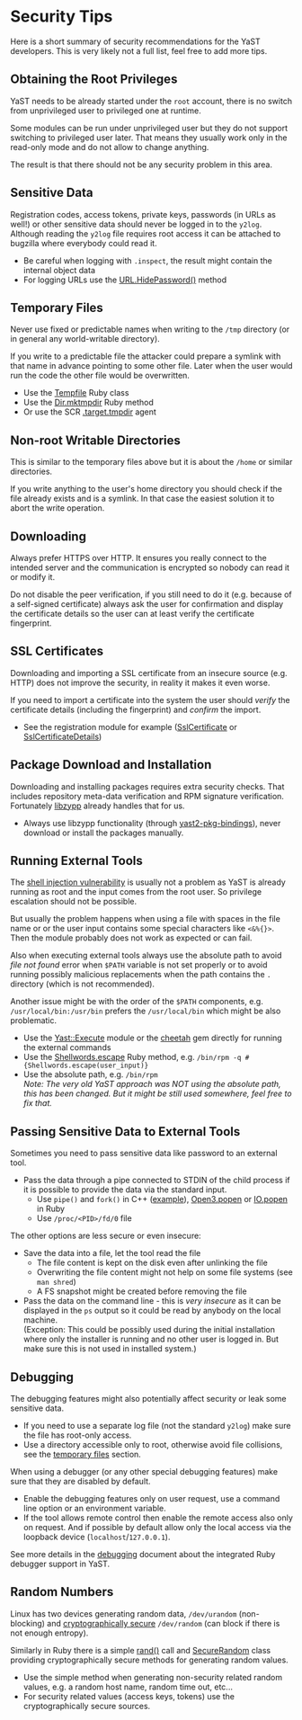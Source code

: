 # Security Tips

Here is a short summary of security recommendations for the YaST developers.
This is very likely not a full list, feel free to add more tips.

## Obtaining the Root Privileges

YaST needs to be already started under the `root` account, there is no switch
from unprivileged user to privileged one at runtime.

Some modules can be run under unprivileged user but they do not support switching
to privileged user later. That means they usually work only in the read-only
mode and do not allow to change anything.

The result is that there should not be any security problem in this area.

## Sensitive Data

Registration codes, access tokens, private keys, passwords (in URLs as well!)
or other sensitive data should never be logged in to the `y2log`. Although
reading the `y2log` file requires root access it can be attached to bugzilla
where everybody could read it.

- Be careful when logging with `.inspect`, the result might contain the internal
  object data
- For logging URLs use the [URL.HidePassword()](
  https://github.com/yast/yast-yast2/blob/5762181d62762816a73fc040362c1efb5d97deed/library/types/src/modules/URL.rb#L613)
  method

## Temporary Files

Never use fixed or predictable names when writing to the `/tmp` directory
(or in general any world-writable directory).

If you write to a predictable file the attacker could prepare a symlink with
that name in advance pointing to some other file. Later when the user would
run the code the other file would be overwritten.

- Use the [Tempfile](
  https://ruby-doc.org/stdlib-2.2.2/libdoc/tempfile/rdoc/Tempfile.html
  ) Ruby class
- Use the [Dir.mktmpdir](
  https://ruby-doc.org/stdlib-2.2.2/libdoc/tmpdir/rdoc/Dir.html#method-c-mktmpdir
  ) Ruby method
- Or use the SCR [.target.tmpdir](
  https://github.com/yast/yast-core/blob/a0f511c66fd64382a1267f8151129d8b3ced7366/doc/systemagent.md#tmpdir
  ) agent

## Non-root Writable Directories

This is similar to the temporary files above but it is about the `/home`
or similar directories.

If you write anything to the user's home directory you should check if the
file already exists and is a symlink. In that case the easiest solution it to
abort the write operation.

## Downloading

Always prefer HTTPS over HTTP. It ensures you really connect to the intended
server and the communication is encrypted so nobody can read it or modify it.

Do not disable the peer verification, if you still need to do it (e.g.
because of a self-signed certificate) always ask the user for confirmation
and display the certificate details so the user can at least verify the
certificate fingerprint.

## SSL Certificates

Downloading and importing a SSL certificate from an insecure source (e.g. HTTP)
does not improve the security, in reality it makes it even worse.

If you need to import a certificate into the system the user should *verify* the
certificate details (including the fingerprint) and *confirm* the import.

- See the registration module for example ([SslCertificate](
  https://github.com/yast/yast-registration/blob/327ab34c020a89f8b7e3f4bff55deea82e457237/src/lib/registration/ssl_certificate.rb#L11)
  or [SslCertificateDetails](
  https://github.com/yast/yast-registration/blob/327ab34c020a89f8b7e3f4bff55deea82e457237/src/lib/registration/ssl_certificate_details.rb#L11))

## Package Download and Installation

Downloading and installing packages requires extra security checks.
That includes repository meta-data verification and RPM signature verification.
Fortunately [libzypp](https://github.com/openSUSE/libzypp/) already handles
that for us.

- Always use libzypp functionality (through [yast2-pkg-bindings](
  https://github.com/yast/yast-pkg-bindings/)), never download or install the
  packages manually.

## Running External Tools

The [shell injection vulnerability](
https://en.wikipedia.org/wiki/Code_injection#Shell_injection) is usually not
a problem as YaST is already running as root and the input comes from the root
user. So privilege escalation should not be possible.

But usually the problem happens when using a file with spaces in the file name or
or the user input contains some special characters like `<&%{}>`. Then the module
probably does not work as expected or can fail.

Also when executing external tools always use the absolute path to avoid
*file not found* error when `$PATH` variable is not set properly or to avoid
running possibly malicious replacements when the path contains the `.` directory
(which is not recommended).

Another issue might be with the order of the `$PATH` components, e.g.
`/usr/local/bin:/usr/bin` prefers the `/usr/local/bin` which might be also
problematic.
 
- Use the [Yast::Execute](
  https://github.com/yast/yast-yast2/blob/master/library/system/src/lib/yast2/execute.rb
  ) module or the [cheetah](https://github.com/openSUSE/cheetah) gem directly
  for running the external commands
- Use the [Shellwords.escape](
  http://ruby-doc.org/stdlib-2.2.0/libdoc/shellwords/rdoc/Shellwords.html)
  Ruby method, e.g. `/bin/rpm -q #{Shellwords.escape(user_input)}`
- Use the absolute path, e.g. `/bin/rpm`  
  *Note: The very old YaST approach was NOT using the absolute path, this has
  been changed. But it might be still used somewhere, feel free to fix that.*


## Passing Sensitive Data to External Tools

Sometimes you need to pass sensitive data like password to an external tool.

- Pass the data through a pipe connected to STDIN of the child process if it is
  possible to provide the data via the standard input.
  - Use `pipe()` and `fork()` in C++ ([example](
    https://github.com/openSUSE/libstorage/blob/250089268d1b58da8bbf330e42c3f059986d7b28/storage/Utils/SystemCmd.cc#L226)),
    [Open3.popen](http://ruby-doc.org/stdlib-2.2.0/libdoc/open3/rdoc/Open3.html#method-c-popen3)
    or [IO.popen](https://ruby-doc.org/core-2.2.0/IO.html#method-c-popen) in Ruby
  - Use `/proc/<PID>/fd/0` file

The other options are less secure or even insecure:

- Save the data into a file, let the tool read the file
  - The file content is kept on the disk even after unlinking the file
  - Overwriting the file content might not help on some file systems (see `man shred`)
  - A FS snapshot might be created before removing the file
- Pass the data on the command line - this is *very insecure* as it can be displayed
  in the `ps` output so it could be read by anybody on the local machine.  
  (Exception: This could be possibly used during the initial installation where only the
  installer is running and no other user is logged in. But make sure this is not
  used in installed system.)


## Debugging

The debugging features might also potentially affect security or leak some
sensitive data.

- If you need to use a separate log file (not the standard `y2log`) make sure
  the file has root-only access.
- Use a directory accessible only to root, otherwise avoid file collisions,
  see the [temporary files](#temporary-files) section.

When using a debugger (or any other special debugging features) make sure that
they are disabled by default.

- Enable the debugging features only on user request, use a command line
  option or an environment variable.
- If the tool allows remote control then enable the remote access also only
  on request. And if possible by default allow only the local access via the
  loopback device (`localhost`/`127.0.0.1`).

See more details in the [debugging](./debugging) document about the integrated
Ruby debugger support in YaST.


## Random Numbers

Linux has two devices generating random data, `/dev/urandom` (non-blocking) and
[cryptographically secure](
https://en.wikipedia.org/wiki/Cryptographically_secure_pseudorandom_number_generator
) `/dev/random` (can block if there is not enough entropy).

Similarly in Ruby there is a simple [rand()](
https://ruby-doc.org/core-2.2.0/Random.html#method-c-rand) call and
[SecureRandom](
https://ruby-doc.org/stdlib-2.2.0/libdoc/securerandom/rdoc/SecureRandom.html)
class providing cryptographically secure methods for generating random values.

- Use the simple method when generating non-security related random values,
  e.g. a random host name, random time out, etc...
- For security related values (access keys, tokens) use the cryptographically
  secure sources.

